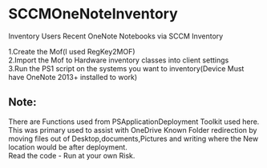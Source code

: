 # SCCMOneNoteInventory
Inventory Users Recent OneNote Notebooks via SCCM Inventory  

1.Create the Mof(I used RegKey2MOF)  
2.Import the Mof to Hardware inventory classes into client settings  
3.Run the PS1 script on the systems you want to inventory(Device Must have OneNote 2013+ installed to work)  

## Note:
There are Functions used from PSApplicationDeployment Toolkit used here.   
This was primary used to assist with OneDrive Known Folder redirection by moving files out of Desktop,documents,Pictures and writing where the New location would be after deployment.   
Read the code - Run at your own Risk.
